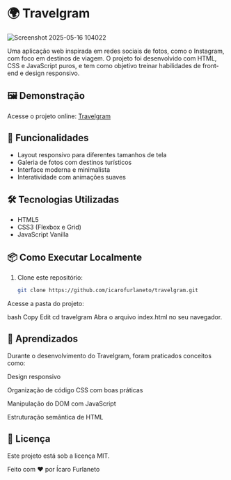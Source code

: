 # 🌍 Travelgram

![Screenshot 2025-05-16 104022](https://github.com/user-attachments/assets/9d0a31f3-1d45-429d-9647-b3a20eb6b93d)

Uma aplicação web inspirada em redes sociais de fotos, como o Instagram, com foco em destinos de viagem. O projeto foi desenvolvido com HTML, CSS e JavaScript puros, e tem como objetivo treinar habilidades de front-end e design responsivo.

## 🖼️ Demonstração

Acesse o projeto online: [Travelgram](https://icarofurlaneto.github.io/travelgram/#)

## 🚀 Funcionalidades

- Layout responsivo para diferentes tamanhos de tela
- Galeria de fotos com destinos turísticos
- Interface moderna e minimalista
- Interatividade com animações suaves

## 🛠️ Tecnologias Utilizadas

- HTML5
- CSS3 (Flexbox e Grid)
- JavaScript Vanilla

## 📦 Como Executar Localmente

1. Clone este repositório:
   ```bash
   git clone https://github.com/icarofurlaneto/travelgram.git
Acesse a pasta do projeto:

bash
Copy
Edit
cd travelgram
Abra o arquivo index.html no seu navegador.

## 🧠 Aprendizados
Durante o desenvolvimento do Travelgram, foram praticados conceitos como:

Design responsivo

Organização de código CSS com boas práticas

Manipulação do DOM com JavaScript

Estruturação semântica de HTML

## 📄 Licença

Este projeto está sob a licença MIT.

Feito com ❤️ por Ícaro Furlaneto
